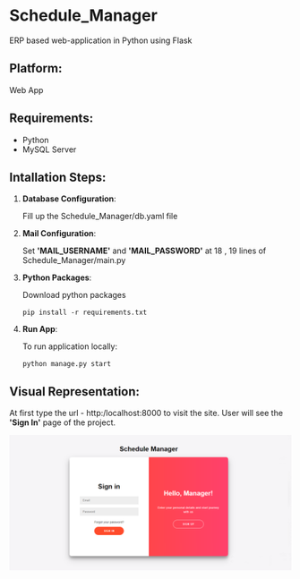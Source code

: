 # Schedule_Manager
ERP based web-application in Python using Flask

## Platform:
 Web App

## Requirements:
- Python
- MySQL Server

## Intallation Steps:
 1. __Database Configuration__:

 	Fill up the Schedule_Manager/db.yaml file
 2. __Mail Configuration__:

 	Set __'MAIL_USERNAME'__ and __'MAIL_PASSWORD'__ at 18 , 19 lines of Schedule_Manager/main.py
 3. __Python Packages__:

 	Download python packages
 	```
	pip install -r requirements.txt
	```
 4. __Run App__:

 	To run application locally:
 	```
	python manage.py start
	```
## Visual Representation:
 At first type the url -  http:/localhost:8000 to visit the site. 
 User will see the __'Sign In'__ page of the project. 

![SignIn](screenshots/2_SignIn.png)